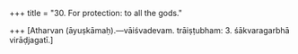 +++
title = "30. For protection: to all the gods."

+++
[Atharvan (āyuṣkāmaḥ).—vāiśvadevam. trāiṣṭubham: 3. śākvaragarbhā virāḍjagatī.]
